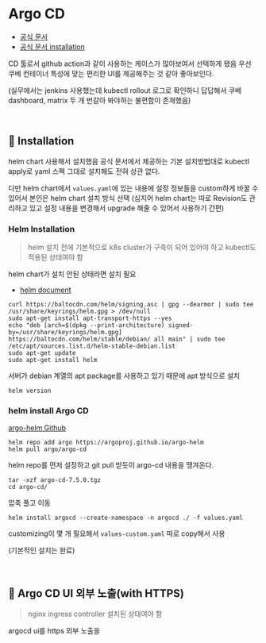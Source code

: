 # Argo CD

- [공식 문서](https://argo-cd.readthedocs.io/en/stable/) 
- [공식 문서 installation](https://argo-cd.readthedocs.io/en/stable/getting_started/)

CD 툴로서 github action과 같이 사용하는 케이스가 많아보여서 선택하게 됐음
우선 쿠베 컨테이너 특성에 맞는 편리한 UI를 제공해주는 것 같아 좋아보인다.

(실무에서는 jenkins 사용했는데 kubectl rollout 로그로 확인하니 답답해서 쿠베 dashboard, matrix 두 개 번갈아 봐야하는 불편함이 존재했음)

<br>

## :pushpin: Installation

helm chart 사용해서 설치했음
공식 문서에서 제공하는 기본 설치방법대로 kubectl apply로 yaml 스펙 그대로 설치해도 전혀 상관 없다.

다만 helm chart에서 `values.yaml`에 있는 내용에 설정 정보들을 custom하게 바꿀 수 있어서 본인은 helm chart 설치 방식 선택
(심지어 helm chart는 따로 Revision도 관리하고 있고 설정 내용을 변경해서 upgrade 해줄 수 있어서 사용하기 간편)

### Helm Installation

> helm 설치 전에 기본적으로 k8s cluster가 구축이 되어 있어야 하고 
> kubectl도 적용된 상태여야 함

helm chart가 설치 안된 상태라면 설치 필요
- [helm document](https://helm.sh/docs/intro/install/)

```shell
curl https://baltocdn.com/helm/signing.asc | gpg --dearmor | sudo tee /usr/share/keyrings/helm.gpg > /dev/null
sudo apt-get install apt-transport-https --yes
echo "deb [arch=$(dpkg --print-architecture) signed-by=/usr/share/keyrings/helm.gpg] https://baltocdn.com/helm/stable/debian/ all main" | sudo tee /etc/apt/sources.list.d/helm-stable-debian.list
sudo apt-get update
sudo apt-get install helm
```
서버가 debian 계열의 apt package를 사용하고 있기 때문에 apt 방식으로 설치

```shell
helm version
```

### helm install Argo CD

[argo-helm Github](https://github.com/argoproj/argo-helm/tree/main)

```shell
helm repo add argo https://argoproj.github.io/argo-helm
helm pull argo/argo-cd
```
helm repo를 먼저 설정하고 git pull 받듯이 argo-cd 내용을 땡겨온다.

```shell
tar -xzf argo-cd-7.5.0.tgz
cd argo-cd/
```
압축 풀고 이동

```shell
helm install argocd --create-namespace -n argocd ./ -f values.yaml
```
customizing이 몇 개 필요해서 `values-custom.yaml` 따로 copy해서 사용

(기본적인 설치는 완료)

<br>

## :pushpin: Argo CD UI 외부 노출(with HTTPS)

> nginx ingress controller 설치된 상태여야 함

argocd ui를 https 외부 노출을 